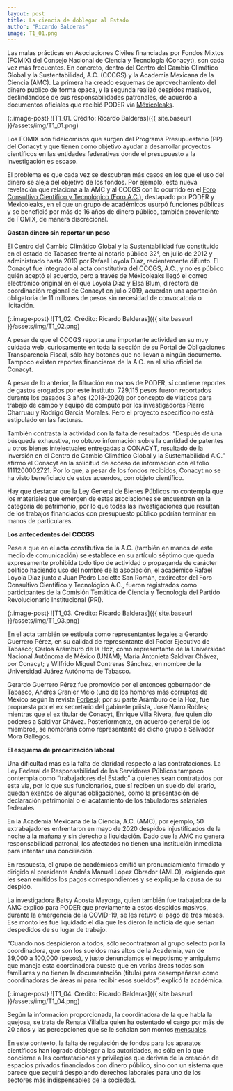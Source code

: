 ```yaml
---
layout: post
title: La ciencia de doblegar al Estado
author: "Ricardo Balderas"
image: T1_01.png
---
```


Las malas prácticas en Asociaciones Civiles financiadas por Fondos Mixtos (FOMIX) del Consejo Nacional de Ciencia y Tecnología (Conacyt), son cada vez más frecuentes. En concreto, dentro del Centro del Cambio Climático Global y la Sustentabilidad, A.C. (CCCGS) y la Academia Mexicana de la Ciencia (AMC). La primera ha creado esquemas de aprovechamiento del dinero público de forma opaca, y la segunda realizó despidos masivos, deslindándose de sus responsabilidades patronales, de acuerdo a documentos oficiales que recibió PODER vía [Méxicoleaks](https://mexicoleaks.mx/).

{:.image-post}
![T1_01. Crédito: Ricardo Balderas]({{ site.baseurl }}/assets/img/T1_01.png)


Los FOMIX son fideicomisos que surgen del Programa Presupuestario (PP) del Conacyt y que tienen como objetivo ayudar a desarrollar proyectos científicos en las entidades federativas donde el presupuesto a la investigación es escaso. 

El problema es que cada vez se descubren más casos en los que el uso del dinero se aleja del objetivo de los fondos. Por ejemplo, esta nueva revelación que relaciona a la AMC y al CCCGS con lo ocurrido en el [Foro Consultivo Científico y Tecnológico (Foro A.C.)](https://lamafiadelaciencia.poderlatam.org/), destapado por PODER y Méxicoleaks, en el que un grupo de académicos usurpó funciones públicas y se benefició por más de 16 años de dinero público, también proveniente de FOMIX, de manera discrecional.

**Gastan dinero sin reportar un peso**

El Centro del Cambio Climático Global y la Sustentabilidad fue constituido en el estado de Tabasco frente al notario público 32°, en julio de 2012 y administrado hasta 2019 por Rafael Loyola Díaz, recientemente difunto. El Conacyt fue integrado al acta constitutiva del CCCGS, A.C., y no es público quién aceptó el acuerdo, pero a través de Méxicoleaks llegó el correo electrónico original en el que Loyola Díaz y Elsa Blum, directora de coordinación regional de Conacyt en julio 2019, acuerdan una aportación obligatoria de 11 millones de pesos sin necesidad de convocatoria o licitación.

{:.image-post}
![T1_02. Crédito: Ricardo Balderas]({{ site.baseurl }}/assets/img/T1_02.png)

A pesar de que el CCCGS reporta una importante actividad en su muy cuidada web, curiosamente en toda la sección de su Portal de Obligaciones Transparencia Fiscal, sólo hay botones que no llevan a ningún documento. Tampoco existen reportes financieros de la A.C. en el sitio oficial de Conacyt.

A pesar de lo anterior, la filtración en manos de PODER, sí contiene reportes de gastos erogados por este instituto. 729,115 pesos fueron reportados durante los pasados 3 años (2018-2020) por concepto de viáticos para trabajo de campo y equipo de computo por los investigadores Pierre Charruau y Rodrigo García Morales. Pero el proyecto específico no está estipulado en las facturas. 

También contrasta la actividad con la falta de resultados: “Después de una búsqueda exhaustiva, no obtuvo información sobre la cantidad de patentes u otros bienes intelectuales entregadas a CONACYT, resultado de la inversión en el Centro de Cambio Climático Global y la Sustentabilidad A.C.” afirmó el Conacyt en la solicitud de acceso de información con el folio 1111200002721. Por lo que, a pesar de los fondos recibidos, Conacyt no se ha visto beneficiado de estos acuerdos, con objeto científico. 

Hay que destacar que la Ley General de Bienes Públicos no contempla que los materiales que emergen de estas asociaciones se encuentren en la categoría de patrimonio, por lo que todas las investigaciones que resultan de los trabajos financiados con presupuesto público podrían terminar en manos de particulares. 

**Los antecedentes del CCCGS**

Pese a que en el acta constitutiva de la A.C. (también en manos de este medio de comunicación) se establece en su artículo séptimo que queda expresamente prohibida todo tipo de actividad o propaganda de carácter político haciendo uso del nombre de la asociación, el académico Rafael Loyola Díaz junto a Juan Pedro Laclette San Román, exdirector del Foro Consultivo Científico y Tecnológico A.C., fueron registrados como participantes de la Comisión Temática de Ciencia y Tecnología del Partido Revolucionario Institucional (PRI).

{:.image-post}
![T1_03. Crédito: Ricardo Balderas]({{ site.baseurl }}/assets/img/T1_03.png)

En el acta también se estipula como representantes legales a Gerardo Guerrero Pérez, en su calidad de representante del Poder Ejecutivo de Tabasco; Carlos Arámburo de la Hoz, como representante de la Universidad Nacional Autónoma de México (UNAM); María Antonieta Saldivar Chávez, por Conacyt; y Wilfrido Miguel Contreras Sánchez, en nombre de la Universidad Juárez Autónoma de Tabasco.

Gerardo Guerrero Pérez fue promovido por el entonces gobernador de Tabasco, Andrés Granier Melo (uno de los hombres más corruptos de México según la revista [Forbes](https://www.forbes.com.mx/los-10-mexicanos-mas-corruptos-de-2013/)); por su parte Arámburo de la Hoz, fue propuesta por el ex secretario del gabinete priista, José Narro Robles; mientras que el ex titular de Conacyt, Enrique Villa Rivera, fue quien dio poderes a Saldivar Chávez. Posteriormente, en acuerdo general de los miembros, se nombraría como representante de dicho grupo a Salvador Mora Gallegos.

**El esquema de precarización laboral**

Una dificultad más es la falta de claridad respecto a las contrataciones. La Ley Federal de Responsabilidad de los Servidores Públicos tampoco contempla como “trabajadores del Estado” a quienes sean contratados por esta vía, por lo que sus funcionarios, que sí reciben un sueldo del erario, quedan exentos de algunas obligaciones, como la presentación de declaración patrimonial o el acatamiento de los tabuladores salariales federales.

En la Academia Mexicana de la Ciencia, A.C. (AMC), por ejemplo, 50 extrabajadores enfrentaron en mayo de 2020  despidos injustificados de la noche a la mañana y sin derecho a liquidación. Dado que la AMC no genera responsabilidad patronal, los afectados no tienen una institución inmediata para  intentar una conciliación. 

En respuesta, el grupo de académicos emitió un pronunciamiento firmado y dirigido al presidente Andrés Manuel López Obrador (AMLO), exigiendo que les sean emitidos los pagos correspondientes y se explique la causa de su despido.

La investigadora Batsy Acosta Mayorga, quien también fue trabajadora de la AMC explicó para PODER que previamente a estos despidos masivos, durante la emergencia de la COVID-19, se les retuvo el pago de tres meses. Ese monto les fue liquidado el día que les dieron la noticia de que serían despedidos de su lugar de trabajo.


“Cuando nos despidieron a todos, sólo recontrataron al grupo selecto por la coordinadora, que son los sueldos más altos de la Academia, van de 39,000 a 100,000 (pesos), y justo denunciamos el nepotismo y amiguismo que maneja esta coordinadora puesto que en varias áreas todos son familiares y no tienen la documentación (título) para desempeñarse como coordinadoras de áreas ni para recibir esos sueldos”, explicó la académica. 

{:.image-post}
![T1_04. Crédito: Ricardo Balderas]({{ site.baseurl }}/assets/img/T1_04.png)

Según la información proporcionada, la coordinadora de la que habla la quejosa, se trata de Renata Villalba quien ha ostentado el cargo por más de 20 años y las percepciones que se le señalan son montos [mensuales](https://www.jornada.com.mx/2020/10/19/opinion/024a2pol). 

En este contexto, la falta de regulación de fondos para los aparatos científicos han logrado doblegar a las autoridades, no sólo en lo que concierne a las contrataciones y privilegios que derivan de la creación de espacios privados financiados con dinero público, sino con un sistema que parece que seguirá despojando derechos laborales para uno de los sectores más indispensables de la sociedad.

